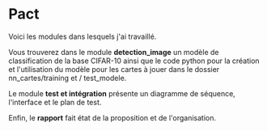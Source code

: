 # Pact
Voici les modules dans lesquels j'ai travaillé.  
  
Vous trouverez dans le module <b>detection_image</b> un modèle de classification de la base CIFAR-10 ainsi que le code python pour la création et l'utilisation du modèle pour les cartes à jouer dans le dossier nn_cartes/training et / test_modele.  
  
Le module <b>test et intégration</b> présente un diagramme de séquence, l'interface et le plan de test. 
  
Enfin, le <b>rapport</b> fait état de la proposition et de l'organisation.

